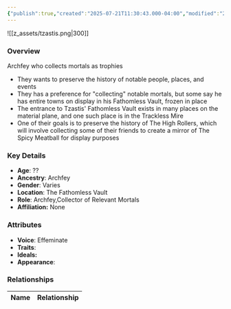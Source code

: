 ```yaml
---
{"publish":true,"created":"2025-07-21T11:30:43.000-04:00","modified":"2025-07-25T11:32:14.000-04:00","published":"2025-07-25T11:32:14.000-04:00","cssclasses":"","Age":"??","Ancestry":"Archfey","Gender":"Varies","Location":["The Fathomless Vault"],"Role":["Archfey","Collector of Relevant Mortals"],"Affiliation":["None"],"Appearances":["[[-The High Rollers Campaign-]]"]}
---
```


![[z_assets/tzastis.png|300]]

### Overview
 Archfey who collects mortals as trophies
- They wants to preserve the history of notable people, places, and events
- They has a preference for "collecting" notable mortals, but some say he has entire towns on display in his Fathomless Vault, frozen in place
- The entrance to Tzastis' Fathomless Vault exists in many places on the material plane, and one such place is in the Trackless Mire
- One of their goals is to preserve the history of The High Rollers, which will involve collecting some of their friends to create a mirror of The Spicy Meatball for display purposes

### Key Details
- **Age**: ??
- **Ancestry**: Archfey
- **Gender**: Varies
- **Location**: The Fathomless Vault
- **Role**: Archfey,Collector of Relevant Mortals
- **Affiliation:** None

### Attributes
- **Voice**: Effeminate
- **Traits**: 
- **Ideals:** 
- **Appearance**: 

### Relationships

| Name  | Relationship |
| ----- | ------------ |
